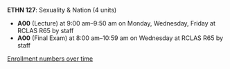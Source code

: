 **ETHN 127**: Sexuality & Nation (4 units)

- **A00** (Lecture) at 9:00 am–9:50 am on Monday, Wednesday, Friday at RCLAS R65 by staff
- **A00** (Final Exam) at 8:00 am–10:59 am on Wednesday at RCLAS R65 by staff

[Enrollment numbers over time](./ETHN127.tsv)
